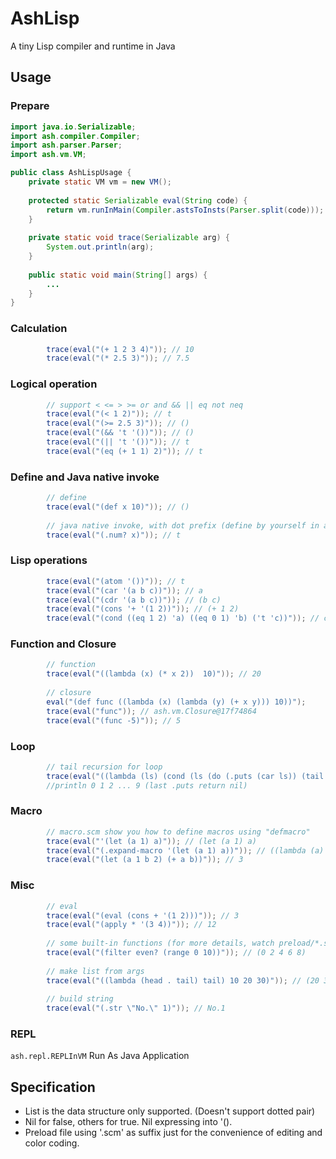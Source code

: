 AshLisp
=======

A tiny Lisp compiler and runtime in Java


## Usage

### Prepare
```Java
import java.io.Serializable;
import ash.compiler.Compiler;
import ash.parser.Parser;
import ash.vm.VM;

public class AshLispUsage {
	private static VM vm = new VM();
	
	protected static Serializable eval(String code) {
		return vm.runInMain(Compiler.astsToInsts(Parser.split(code)));
	}
	
	private static void trace(Serializable arg) {
		System.out.println(arg);
	}
    
    public static void main(String[] args) {
        ...
    }
}
```

### Calculation
```Java
        trace(eval("(+ 1 2 3 4)")); // 10
    	trace(eval("(* 2.5 3)")); // 7.5
```

### Logical operation 
```Java
		// support < <= > >= or and && || eq not neq
		trace(eval("(< 1 2)")); // t
		trace(eval("(>= 2.5 3)")); // ()
		trace(eval("(&& 't '())")); // ()
		trace(eval("(|| 't '())")); // t
		trace(eval("(eq (+ 1 1) 2)")); // t
```

### Define and Java native invoke
```Java
		// define
		trace(eval("(def x 10)")); // ()
		
		// java native invoke, with dot prefix (define by yourself in ash.vm.JavaMethod)
		trace(eval("(.num? x)")); // t
```

### Lisp operations
```Java
		trace(eval("(atom '())")); // t
		trace(eval("(car '(a b c))")); // a
		trace(eval("(cdr '(a b c))")); // (b c)
		trace(eval("(cons '+ '(1 2))")); // (+ 1 2)
		trace(eval("(cond ((eq 1 2) 'a) ((eq 0 1) 'b) ('t 'c))")); // c
```

### Function and Closure
```Java
		// function
		trace(eval("((lambda (x) (* x 2))  10)")); // 20
		
		// closure
		eval("(def func ((lambda (x) (lambda (y) (+ x y))) 10))");
		trace(eval("func")); // ash.vm.Closure@17f74864
		trace(eval("(func -5)")); // 5
```

### Loop
```Java
    	// tail recursion for loop
		trace(eval("((lambda (ls) (cond (ls (do (.puts (car ls)) (tail (cdr ls)))))) (range 0 10))"));
        //println 0 1 2 ... 9 (last .puts return nil)
```

### Macro
```Java
		// macro.scm show you how to define macros using "defmacro"
		trace(eval("'(let (a 1) a)")); // (let (a 1) a)
		trace(eval("(.expand-macro '(let (a 1) a))")); // ((lambda (a) a) 1)
		trace(eval("(let (a 1 b 2) (+ a b))")); // 3
```

### Misc
```Java
		// eval
		trace(eval("(eval (cons + '(1 2)))")); // 3
		trace(eval("(apply * '(3 4))")); // 12
		
		// some built-in functions (for more details, watch preload/*.scm)
		trace(eval("(filter even? (range 0 10))")); // (0 2 4 6 8)
        
        // make list from args
    	trace(eval("((lambda (head . tail) tail) 10 20 30)")); // (20 30)
    	
        // build string 
    	trace(eval("(.str \"No.\" 1)")); // No.1
```

### REPL
`ash.repl.REPLInVM` Run As Java Application

## Specification
* List is the data structure only supported. (Doesn't support dotted pair)
* Nil for false, others for true. Nil expressing into '().
* Preload file using '.scm' as suffix just for the convenience of editing and color coding.
